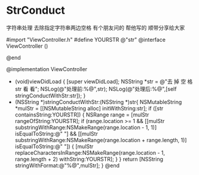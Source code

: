 # StrConduct
字符串处理  去除指定字符串两边空格
有个朋友问的 帮他写的 顺带分享给大家

#import "ViewController.h"
#define YOURSTR @"str"
@interface ViewController ()

@end

@implementation ViewController
- (void)viewDidLoad {
    [super viewDidLoad];
    NSString *str = @"去 掉 空 格 str 看 看";
    NSLog(@"处理前:%@",str);
    NSLog(@"处理后:%@",[self stringConductWithStr:str]);
}
- (NSString *)stringConductWithStr:(NSString *)str{
    NSMutableString *mulStr = [[NSMutableString alloc] initWithString:str];
    if ([str containsString:YOURSTR]) {
        NSRange range = [mulStr rangeOfString:YOURSTR];
        if (range.location >= 1 && [[mulStr substringWithRange:NSMakeRange(range.location - 1, 1)] isEqualToString:@" "] && [[mulStr substringWithRange:NSMakeRange(range.location + range.length, 1)] isEqualToString:@" "]) {
            [mulStr replaceCharactersInRange:NSMakeRange(range.location - 1, range.length + 2) withString:YOURSTR];
        }
    }
    return [NSString stringWithFormat:@"%@",mulStr];
}
@end
